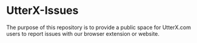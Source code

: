 # UtterX-Issues

The purpose of this repository is to provide a public space for UtterX.com users to report issues with our browser extension or website.
